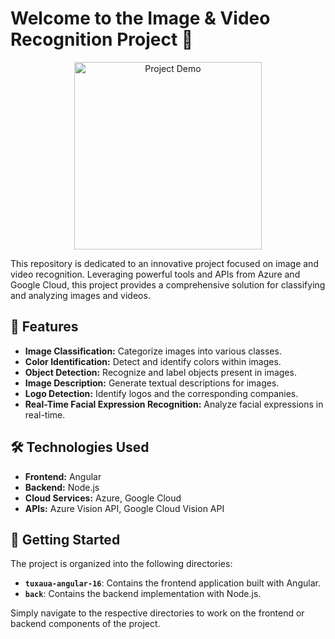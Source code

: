 # Welcome to the Image & Video Recognition Project 🚀

<div align="center">
  <img src="https://media.giphy.com/media/ZVik7pBtu9dNS/giphy.gif" alt="Project Demo" width="300">
</div>

This repository is dedicated to an innovative project focused on image and video recognition. Leveraging powerful tools and APIs from Azure and Google Cloud, this project provides a comprehensive solution for classifying and analyzing images and videos.

## 🌟 Features

- **Image Classification:** Categorize images into various classes.
- **Color Identification:** Detect and identify colors within images.
- **Object Detection:** Recognize and label objects present in images.
- **Image Description:** Generate textual descriptions for images.
- **Logo Detection:** Identify logos and the corresponding companies.
- **Real-Time Facial Expression Recognition:** Analyze facial expressions in real-time.

## 🛠️ Technologies Used

- **Frontend:** Angular
- **Backend:** Node.js
- **Cloud Services:** Azure, Google Cloud
- **APIs:** Azure Vision API, Google Cloud Vision API

## 🚀 Getting Started

The project is organized into the following directories:
- **`tuxaua-angular-16`**: Contains the frontend application built with Angular.
- **`back`**: Contains the backend implementation with Node.js.

Simply navigate to the respective directories to work on the frontend or backend components of the project.

